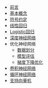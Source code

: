* [前言](README)
* [基本概念](machine_learning/0_0_concept)
* [符号约定](machine_learning/0_1_notion)
* [线性回归](machine_learning/1_0_linear_regression)
* [Logistic回归](machine_learning/1_1_logistic_regression)
* [深度神经网络](machine_learning/1_2_nerual_network)
* 优化神经网络
  * [数据划分](nachine_learning/2_0_data_sets)
  * [模型评估](machine_learning/2_1_model_estimate)
  * [梯度下降优化](machine_learning/2_2_gradient_descent_improving)
* [卷积神经网络]()
* [循环神经网络]()
* [支持向量机]()
  